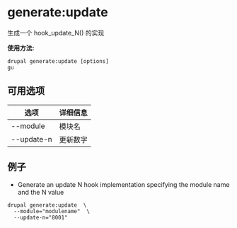 # generate:update
生成一个 hook_update_N() 的实现

**使用方法:**
```
drupal generate:update [options]
gu
```

## 可用选项
选项 | 详细信息
-------|-------------
--module | 模块名
--update-n | 更新数字

## 例子
* Generate an update N hook implementation specifying the module name and the N value
```
drupal generate:update  \
  --module="modulename"  \
  --update-n="8001"
```
